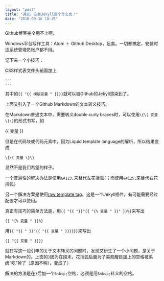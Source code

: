 ```yaml
---
layout: "post"
title: "讲真，安装Jekyll是个什么鬼？"
date: "2016-09-16 10:15"
---
```


Github博客完全用不上啊。

Windows平台写作工具：Atom ＋ Github Desktop，足矣。一切都搞定，安装时连系统管理员账户都不用。

记下来一个小技巧：

CSS样式表文件头前面加上

    ---
    ---


其中的` {{ "{{ 模版变量 " }}}} `就可以被Github的Jekyll渲染到了。

上面又引入了一个Github Markdown的文本转义技巧。

在Markdown普通文本中，需要转义double curly braces时，可以使用` \{\{ 变量 \}\} `的形式书写，如

\{\{ 变量 \}\}

但是在代码块或代码元素中，因为Liquid template language的解析，所以结果变成


```
\{\{ 变量 \}\}
```

显然不是我们希望的样子。

一个普遍性的解决办法是使用` &#123; `来替代左花括弧` { `；而使用` &#125; `来替代右花括弧` } `&nbsp;

另一个解决方案是使用[raw template tag](https://gist.github.com/phaer/1020852)。这是一个Jekyll插件，有可能需要经过配置才可以使用。

真正有技巧的简单方法是，用` {{ "{{ "}}"{{ "{% 变量 " }}" }}%} `来写出

```
{{ "{% 变量 " }}%}
```

用` {{ "{{ " }}"{{ "{{ 变量 " }}}}}} `来写出

```
{{ "{{ 变量 " }}}}
```
就在写这一段引申的关于文本转义的问题时，发现又衍生了一个小问题，是关于Markdown的。上面的` } `因为在段末，花括弧后面为了美观醒目加上的空格被系统“吃”掉了（原因不明），变成了` } `  

解决的方法是在` } `后加一个` &nbsp; `空格，必须是用` &nbsp; `转义的空格。
